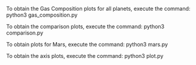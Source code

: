 To obtain the Gas Composition plots for all planets, execute the command: python3 gas_composition.py

To obtain the comparison plots, execute the command: python3 comparison.py

To obtain plots for Mars, execute the command: python3 mars.py

To obtain the axis plots, execute the command: python3 plot.py
